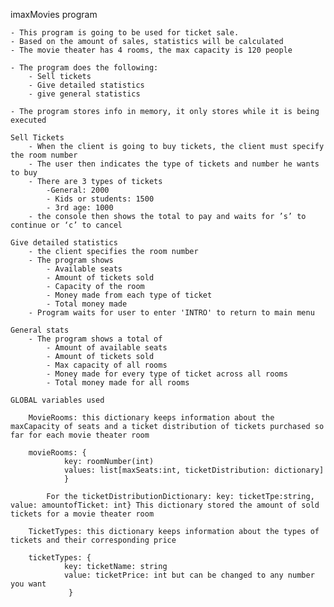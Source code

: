 imaxMovies program

	- This program is going to be used for ticket sale. 
	- Based on the amount of sales, statistics will be calculated
	- The movie theater has 4 rooms, the max capacity is 120 people

	- The program does the following:
		- Sell tickets
		- Give detailed statistics
		- give general statistics

	- The program stores info in memory, it only stores while it is being executed

	Sell Tickets
		- When the client is going to buy tickets, the client must specify the room number
		- The user then indicates the type of tickets and number he wants to buy
		- There are 3 types of tickets
			-General: 2000
			- Kids or students: 1500
			- 3rd age: 1000
		- the console then shows the total to pay and waits for ’s’ to continue or ‘c’ to cancel

	Give detailed statistics
		- the client specifies the room number
		- The program shows
			- Available seats
			- Amount of tickets sold
			- Capacity of the room
			- Money made from each type of ticket
			- Total money made
		- Program waits for user to enter 'INTRO' to return to main menu

	General stats
		- The program shows a total of
			- Amount of available seats
			- Amount of tickets sold
			- Max capacity of all rooms
			- Money made for every type of ticket across all rooms
			- Total money made for all rooms

	GLOBAL variables used

		MovieRooms: this dictionary keeps information about the maxCapacity of seats and a ticket distribution of tickets purchased so far for each movie theater room

		movieRooms: { 
				key: roomNumber(int)
				values: list[maxSeats:int, ticketDistribution: dictionary]
			    }
		
			For the ticketDistributionDictionary: key: ticketTpe:string, value: amountofTicket: int} This dictionary stored the amount of sold tickets for a movie theater room

		TicketTypes: this dictionary keeps information about the types of tickets and their corresponding price

		ticketTypes: {
				key: ticketName: string
				value: ticketPrice: int but can be changed to any number you want
			     }

		

		
			



	
